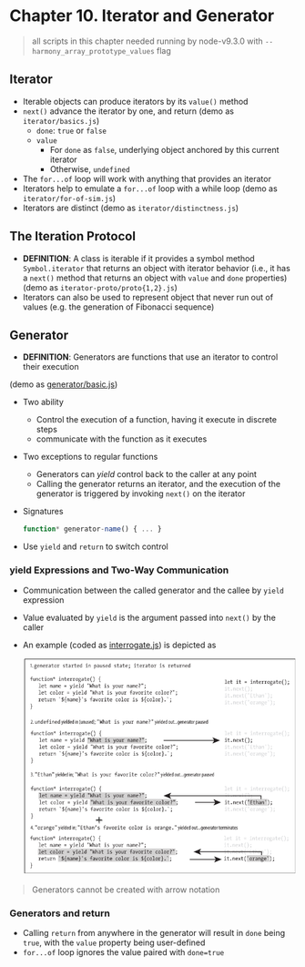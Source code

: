 # Chapter 10. Iterator and Generator

> all scripts in this chapter needed running by node-v9.3.0 with `--harmony_array_prototype_values` flag

## Iterator

- Iterable objects can produce iterators by its `value()` method
- `next()` advance the iterator by one, and return (demo as `iterator/basics.js`)
  - `done`: `true` or `false`
  - `value`
    - For `done` as `false`, underlying object anchored by this current iterator
    - Otherwise, `undefined`
- The `for...of` loop will work with anything that provides an iterator
- Iterators help to emulate a `for...of` loop with a while loop (demo as `iterator/for-of-sim.js`)
- Iterators are distinct (demo as `iterator/distinctness.js`)

## The Iteration Protocol

- **DEFINITION**: A class is iterable if it provides a symbol method `Symbol.iterator` that returns an object with iterator behavior (i.e., it has a `next()` method that returns an object with `value` and `done` properties) (demo as `iterator-proto/proto{1,2}.js`)
- Iterators can also be used to represent object that never run out of values (e.g. the generation of Fibonacci sequence)

## Generator

- **DEFINITION**: Generators are functions that use an iterator to control their execution

(demo as [generator/basic.js](generator/basic.js))

- Two ability
  - Control the execution of a function, having it execute in discrete steps
  - communicate with the function as it executes
- Two exceptions to regular functions
  - Generators can _yield_ control back to the caller at any point
  - Calling the generator returns an iterator, and the execution of the generator is triggered by invoking `next()` on the iterator
- Signatures

  ```javascript
  function* generator-name() { ... }
  ```

- Use `yield` and `return` to switch control

### yield Expressions and Two-Way Communication

- Communication between the called generator and the callee by `yield` expression
- Value evaluated by `yield` is the argument passed into `next()` by the caller
- An example (coded as [interrogate.js](generator/interrogate.js)) is depicted as

  ![Generator example](images/generator.png)

> Generators cannot be created with arrow notation

### Generators and return

- Calling `return` from anywhere in the generator will result in `done` being `true`, with the `value` property being user-defined
- `for...of` loop ignores the value paired with `done=true`
